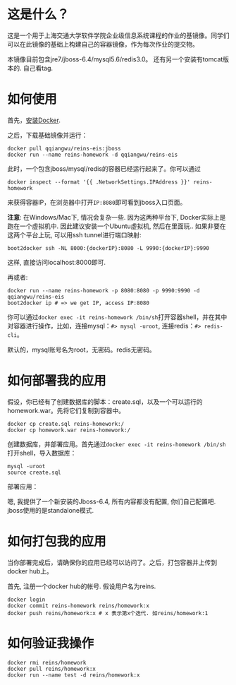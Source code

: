 # 这是什么？
这是一个用于上海交通大学软件学院企业级信息系统课程的作业的基镜像。同学们可以在此镜像的基础上构建自己的容器镜像，作为每次作业的提交物。

本镜像目前包含jre7/jboss-6.4/mysql5.6/redis3.0。 还有另一个安装有tomcat版本的. 自己看tag.

# 如何使用
首先，[安装Docker](https://docs.docker.com/engine/quickstart/).

之后，下载基础镜像并运行：
```
docker pull qqiangwu/reins-eis:jboss
docker run --name reins-homework -d qqiangwu/reins-eis
```

此时，一个包含jboss/mysql/redis的容器已经运行起来了。你可以通过
```
docker inspect --format '{{ .NetworkSettings.IPAddress }}' reins-homework
```
来获得容器IP，在浏览器中打开`IP:8080`即可看到jboss入口页面。

**注意**: 在Windows/Mac下, 情况会复杂一些. 因为这两种平台下, Docker实际上是跑在一个虚拟机中. 因此建议安装一个Ubuntu虚拟机, 然后在里面玩.. 如果非要在这两个平台上玩, 可以用ssh tunnel进行端口映射:
```
boot2docker ssh -NL 8000:{dockerIP}:8080 -L 9990:{dockerIP}:9990
```
这样, 直接访问localhost:8000即可.

再或者:
```
docker run --name reins-homework -p 8080:8080 -p 9990:9990 -d qqiangwu/reins-eis
boot2docker ip # => we get IP, access IP:8080
```

你可以通过`docker exec -it reins-homework /bin/sh`打开容器shell，并在其中对容器进行操作，比如，连接mysql：`#> mysql -uroot`, 连接redis：`#> redis-cli`。

默认的，mysql账号名为root，无密码。redis无密码。

# 如何部署我的应用
假设，你已经有了创建数据库的脚本：create.sql，以及一个可以运行的homework.war。先将它们复制到容器中。
```
docker cp create.sql reins-homework:/
docker cp homework.war reins-homework:/
```

创建数据库，并部署应用。首先通过`docker exec -it reins-homework /bin/sh`打开shell，导入数据库：
```
mysql -uroot
source create.sql
```

部署应用：

嗯, 我提供了一个新安装的Jboss-6.4, 所有内容都没有配置, 你们自己配置吧. jboss使用的是standalone模式.


# 如何打包我的应用
当你部署完成后，请确保你的应用已经可以访问了。之后，打包容器并上传到docker hub上。

首先, 注册一个docker hub的帐号. 假设用户名为reins.

```
docker login
docker commit reins-homework reins/homework:x
docker push reins/homework:x # x 表示第x个迭代. 如reins/homework:1
```

# 如何验证我操作
```
docker rmi reins/homework
docker pull reins/homework:x
docker run --name test -d reins/homework:x
```
